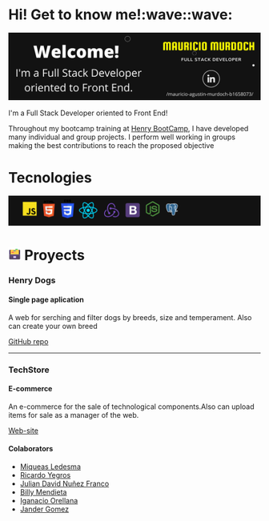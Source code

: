 <h1>Hi! Get to know me!:wave::wave:</h1> 
 <a href="https://www.linkedin.com/in/mauricio-agustin-murdoch-b1658073/?locale=en_US" target="_blanck"><img src="https://github.com/Mauricioam/Mauricioam/blob/main/Banner%20de%20YouTube%20Gamer%20Supervivencia%20Negro%20y%20Amarillo%20banner%20intro.png"/></a>
<p>I'm a Full Stack Developer oriented to Front End!</p>
<p>Throughout my bootcamp training at <a href="https://www.soyhenry.com/webfullstack">Henry BootCamp</a>, I have developed many individual and group projects.
I perform well working in groups making the best contributions to reach the proposed objective</p>
<h1> Tecnologies</h1>
<img src="https://github.com/Mauricioam/Mauricioam/blob/main/Banner%20de%20YouTube%20Gamer%20Supervivencia%20Negro%20y%20Amarillo%20reducido%202.png"/>
 <h1><img src="https://github.com/Mauricioam/Mauricioam/blob/main/Card%20File%20Box.png" width="25" height="25"/> Proyects</h1> 
 
 <h3>Henry Dogs</h3>
 
 <h4>Single page aplication</h4>
 <p>A web for serching and filter dogs by breeds, size and temperament. Also can create your own breed</p>
 <a href="https://github.com/Mauricioam/Proyecto_Henry_PI_Dogs">GitHub repo</a>
 <hr/>
 <h3>TechStore</h3>
 
 <h4>E-commerce</h4>
 <p>An e-commerce for the sale of technological components.Also can upload items for sale as a manager of the web.</p>
 <a href="https://techstore-ruby.vercel.app/">Web-site</a>
 <h4>Colaborators</h4>
 <ul>
 <li><a href="https://github.com/MiqueasLedesma">Miqueas Ledesma </a></li>
 <li><a href="https://github.com/ricardoyegros">Ricardo Yegros </a></li>
 <li><a href="https://github.com/juliandavidnunesfranco"> Julian David Nuñez Franco </a></li>
 <li><a href="https://github.com/oscararald">Billy Mendieta </a></li>
 <li><a href="https://github.com/IgnacioOrellana">Iganacio Orellana </a></li>
 <li><a href="https://github.com/Jander1016">Jander Gomez </a></li>
</u>
